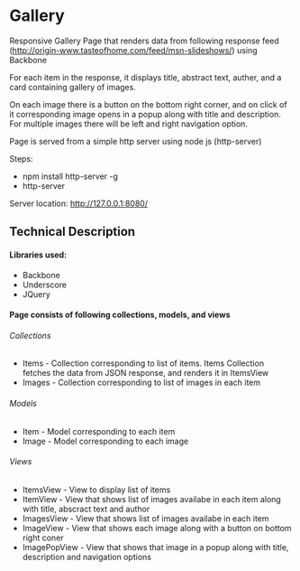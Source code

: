 # Gallery

Responsive Gallery Page that renders data from following response feed (http://origin-www.tasteofhome.com/feed/msn-slideshows/) using Backbone

For each item in the response, it displays title, abstract text, auther, and a card containing gallery of images.

On each image there is a button on the bottom right corner, and on click of it corresponding image opens in a popup along with title and description. For multiple images there will be left and right navigation option.

Page is served from a simple http server using node js (http-server)

Steps:
* npm install http-server -g
* http-server

Server location: http://127.0.0.1:8080/

## Technical Description
#### Libraries used: 
* Backbone
* Underscore
* JQuery

#### Page consists of following collections, models, and views
###### Collections
* Items - Collection corresponding to list of items. Items Collection fetches the data from JSON response, and renders it in ItemsView
* Images - Collection corresponding to list of images in each item

###### Models
* Item - Model corresponding to each item
* Image - Model corresponding to each image

###### Views
* ItemsView - View to display list of items
* ItemView - View that shows list of images availabe in each item along with title, abscract text and author
* ImagesView - View that shows list of images availabe in each item
* ImageView - View that shows each image along with a button on bottom right coner
* ImagePopView - View that shows that image in a popup along with title, description and navigation options








